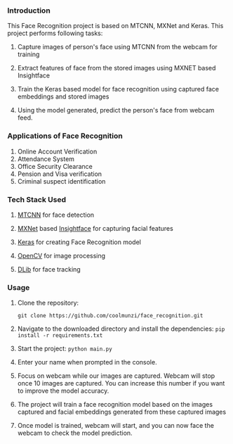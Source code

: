 ### **Introduction**

This Face Recognition project is based on MTCNN, MXNet and Keras. This project performs following
tasks:

1. Capture images of person's face using MTCNN from the webcam for training

2. Extract features of face from the stored images using MXNET based Insightface

3. Train the Keras based model for face recognition using captured face embeddings and stored images

4. Using the model generated, predict the person's face from webcam feed.

### **Applications of Face Recognition**

1. Online Account Verification
2. Attendance System
3. Office Security Clearance
4. Pension and Visa verification
5. Criminal suspect identification

### **Tech Stack Used**

1. [MTCNN](https://github.com/ipazc/mtcnn) for face detection

2. [MXNet](https://mxnet.apache.org/) based [Insightface](https://github.com/deepinsight/insightface) for capturing facial features

3. [Keras](https://keras.io/) for creating Face Recognition model

4. [OpenCV](https://opencv.org/) for image processing

5. [DLib](https://github.com/davisking/dlib) for face tracking


### **Usage**

1. Clone the repository: 
   
   `git clone https://github.com/coolmunzi/face_recognition.git`
        
2. Navigate to the downloaded directory and install the dependencies:
  `pip install -r requirements.txt`
   
3. Start the project:
    `python main.py`
   
4. Enter your name when prompted in the console.
5. Focus on webcam while our images are captured. Webcam will stop once 10
images are captured. You can increase this number if you want to improve the model accuracy.
   
6. The project will train a face recognition model based on the images 
captured and facial embeddings generated from these captured images
   
7. Once model is trained, webcam will start, and you can now face the webcam
to check the model prediction.
   
    
   
    

